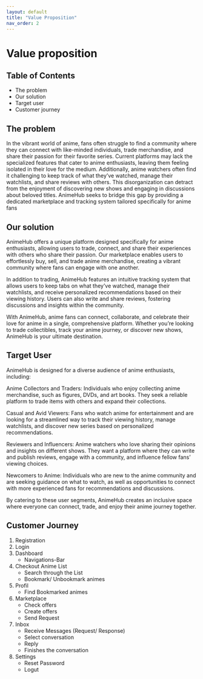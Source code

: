```yaml
---
layout: default
title: "Value Proposition"
nav_order: 2
---
```


# Value proposition
## Table of Contents
- The problem
- Our solution
- Target user
- Customer journey


## The problem
In the vibrant world of anime, fans often struggle to find a community where they can connect with like-minded individuals, trade merchandise, and share their passion for their favorite series. Current platforms may lack the specialized features that cater to anime enthusiasts, leaving them feeling isolated in their love for the medium. Additionally, anime watchers often find it challenging to keep track of what they’ve watched, manage their watchlists, and share reviews with others. This disorganization can detract from the enjoyment of discovering new shows and engaging in discussions about beloved titles. AnimeHub seeks to bridge this gap by providing a dedicated marketplace and tracking system tailored specifically for anime fans

## Our solution
AnimeHub offers a unique platform designed specifically for anime enthusiasts, allowing users to trade, connect, and share their experiences with others who share their passion. Our marketplace enables users to effortlessly buy, sell, and trade anime merchandise, creating a vibrant community where fans can engage with one another.

In addition to trading, AnimeHub features an intuitive tracking system that allows users to keep tabs on what they’ve watched, manage their watchlists, and receive personalized recommendations based on their viewing history. Users can also write and share reviews, fostering discussions and insights within the community.

With AnimeHub, anime fans can connect, collaborate, and celebrate their love for anime in a single, comprehensive platform. Whether you’re looking to trade collectibles, track your anime journey, or discover new shows, AnimeHub is your ultimate destination.

## Target User 

AnimeHub is designed for a diverse audience of anime enthusiasts, including:

Anime Collectors and Traders: Individuals who enjoy collecting anime merchandise, such as figures, DVDs, and art books. They seek a reliable platform to trade items with others and expand their collections.

Casual and Avid Viewers: Fans who watch anime for entertainment and are looking for a streamlined way to track their viewing history, manage watchlists, and discover new series based on personalized recommendations.

Reviewers and Influencers: Anime watchers who love sharing their opinions and insights on different shows. They want a platform where they can write and publish reviews, engage with a community, and influence fellow fans’ viewing choices.

Newcomers to Anime: Individuals who are new to the anime community and are seeking guidance on what to watch, as well as opportunities to connect with more experienced fans for recommendations and discussions.

By catering to these user segments, AnimeHub creates an inclusive space where everyone can connect, trade, and enjoy their anime journey together.

## Customer Journey

1. Registration
2. Login
3. Dashboard
    - Navigations-Bar
4. Checkout Anime List
    - Search through the List 
    - Bookmark/ Unbookmark animes
5. Profil
    - Find Bookmarked animes
6. Marketplace
    - Check offers
    - Create offers
    - Send Request
7. Inbox
    - Receive Messages (Request/ Response)
    - Select conversation
    - Reply
    - Finishes the conversation
8. Settings
    - Reset Password
    - Logut
